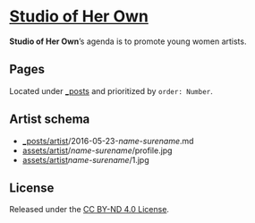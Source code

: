 # [Studio of Her Own](https://studioofherown.com)

**Studio of Her Own**’s agenda is to promote young women artists.


## Pages

Located under [_posts](_posts) and prioritized by `order: Number`.


## Artist schema

* [_posts/artist](_posts/artist)/2016-05-23-*name-surename*.md
* [assets/artist](assets/artist)/*name-surename*/profile.jpg
* [assets/artist](assets/artist)*name-surename*/1.jpg


## License

Released under the [CC BY-ND 4.0 License](LICENSE).
